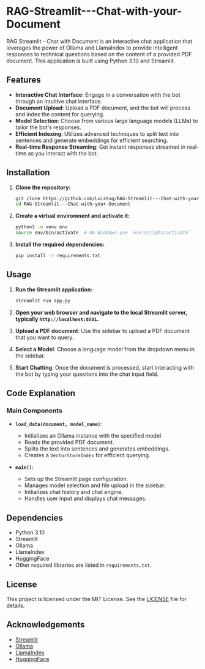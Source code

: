 # RAG-Streamlit---Chat-with-your-Document
RAG Streamlit - Chat with Document is an interactive chat application that leverages the power of Ollama and LlamaIndex to provide intelligent responses to technical questions based on the content of a provided PDF document. This application is built using Python 3.10 and Streamlit.

## Features

- **Interactive Chat Interface**: Engage in a conversation with the bot through an intuitive chat interface.
- **Document Upload**: Upload a PDF document, and the bot will process and index the content for querying.
- **Model Selection**: Choose from various large language models (LLMs) to tailor the bot's responses.
- **Efficient Indexing**: Utilizes advanced techniques to split text into sentences and generate embeddings for efficient searching.
- **Real-time Response Streaming**: Get instant responses streamed in real-time as you interact with the bot.

## Installation

1. **Clone the repository:**

   ```bash
   git clone https://github.com/Luistoq/RAG-Streamlit---Chat-with-your-Document.git
   cd RAG-Streamlit---Chat-with-your-Document
   ```

2. **Create a virtual environment and activate it:**

   ```bash
   python3 -m venv env
   source env/bin/activate  # On Windows use `env\Scripts\activate`
   ```

3. **Install the required dependencies:**

   ```bash
   pip install -r requirements.txt
   ```

## Usage

1. **Run the Streamlit application:**

   ```bash
   streamlit run app.py
   ```

2. **Open your web browser and navigate to the local Streamlit server, typically `http://localhost:8501`.**

3. **Upload a PDF document**: Use the sidebar to upload a PDF document that you want to query.

4. **Select a Model**: Choose a language model from the dropdown menu in the sidebar.

5. **Start Chatting**: Once the document is processed, start interacting with the bot by typing your questions into the chat input field.

## Code Explanation

### Main Components

- **`load_data(document, model_name)`**:
  - Initializes an Ollama instance with the specified model.
  - Reads the provided PDF document.
  - Splits the text into sentences and generates embeddings.
  - Creates a `VectorStoreIndex` for efficient querying.

- **`main()`**:
  - Sets up the Streamlit page configuration.
  - Manages model selection and file upload in the sidebar.
  - Initializes chat history and chat engine.
  - Handles user input and displays chat messages.

## Dependencies

- Python 3.10
- Streamlit
- Ollama
- LlamaIndex
- HuggingFace
- Other required libraries are listed in `requirements.txt`.

## License

This project is licensed under the MIT License. See the [LICENSE](LICENSE) file for details.

## Acknowledgements

- [Streamlit](https://streamlit.io/)
- [Ollama](https://ollama.ai/)
- [LlamaIndex](https://llama-index.readthedocs.io/)
- [HuggingFace](https://huggingface.co/)
